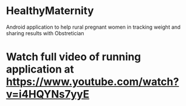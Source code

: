 # HealthyMaternity
Android application to help rural pregnant women in tracking weight and sharing results with Obstretician

# Watch full video of running application at https://www.youtube.com/watch?v=i4HQYNs7yyE
